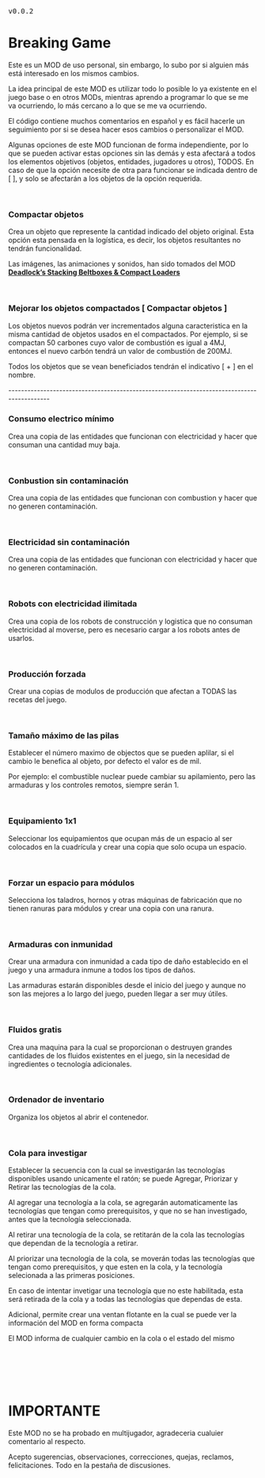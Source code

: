<pre>v0.0.2</pre>

<h1>Breaking Game</h1>

<p>Este es un MOD de uso personal, sin embargo, lo subo por si alguien más está interesado en los mismos cambios.</p>

<p>La idea principal de este MOD es utilizar todo lo posible lo ya existente en el juego base o en otros MODs, mientras aprendo a programar lo que se me va ocurriendo, lo más cercano a lo que se me va ocurriendo.</p>

<p>El código contiene muchos comentarios en español y es fácil hacerle un seguimiento por si se desea hacer esos cambios o personalizar el MOD.</p>

<p>Algunas opciones de este MOD funcionan de forma independiente, por lo que se pueden activar estas opciones sin las demás y esta afectará a todos los elementos objetivos (objetos, entidades, jugadores u otros), TODOS. En caso de que la opción necesite de otra para funcionar se indicada dentro de [ ], y solo se afectarán a los objetos de la opción requerida.</p>

<br>

<h3>Compactar objetos</h3>

<p>Crea un objeto que represente la cantidad indicado del objeto original. Esta opción esta pensada en la logística, es decir, los objetos resultantes no tendrán funcionalidad.</p>

<p>Las imágenes, las animaciones y sonidos, han sido tomados del MOD
<strong><a href="https://mods.factorio.com/mod/deadlock-beltboxes-loaders “Deadlock’s Stacking Beltboxes &amp; Compact Loaders”">Deadlock’s Stacking Beltboxes &amp; Compact Loaders</a></strong></p>

<br><h3>Mejorar los objetos compactados [ Compactar objetos ]</h3>

<p>Los objetos nuevos podrán ver incrementados alguna caracteristica en la misma cantidad de objetos usados en el compactados. Por ejemplo, si se compactan 50 carbones cuyo valor de combustión es igual a 4MJ, entonces el nuevo carbón tendrá un valor de combustión de 200MJ.</p>

<p>Todos los objetos que se vean beneficiados tendrán el indicativo [ + ] en el nombre.</p>
-------------------------------------------------------------------------------------------

<br>

<h3>Consumo electrico mínimo</h3>

<p>Crea una copia de las entidades que funcionan con electricidad y hacer que consuman una cantidad muy baja.</p>

<br>

<h3>Conbustion sin contaminación</h3>

<p>Crea una copia de las entidades que funcionan con combustion y hacer que no generen contaminación.</p>

<br>

<h3>Electricidad sin contaminación</h3>

<p>Crea una copia de las entidades que funcionan con electricidad y hacer que no generen contaminación.</p>

<br>

<h3>Robots con electricidad ilimitada</h3>

<p>Crea una copia de los robots de construcción y logistica que no consuman electricidad al moverse, pero es necesario cargar a los robots antes de usarlos.</p>

<br>

<h3>Producción forzada</h3>

<p>Crear una copias de modulos de producción que afectan a TODAS las recetas del juego.</p>

<br>

<h3>Tamaño máximo de las pilas</h3>

<p>Establecer el número maximo de objectos que se pueden aplilar, si el cambio le benefica al objeto, por defecto el valor es de mil.</p>

<p>Por ejemplo: el combustible nuclear puede cambiar su apilamiento, pero las armaduras y los controles remotos, siempre serán 1.</p>

<br>

<h3>Equipamiento 1x1</h3>

<p>Seleccionar los equipamientos que ocupan más de un espacio al ser colocados en la cuadrícula y crear una copia que solo ocupa un espacio.</p>

<br>

<h3>Forzar un espacio para módulos</h3>

<p>Selecciona los taladros, hornos y otras máquinas de fabricación que no tienen ranuras para módulos y crear una copia con una ranura.</p>

<br>

<h3>Armaduras con inmunidad</h3>

<p>Crear una armadura con inmunidad a cada tipo de daño establecido en el juego y una armadura inmune a todos los tipos de daños.</p>

<p>Las armaduras estarán disponibles desde el inicio del juego y aunque no son las mejores a lo largo del juego, pueden llegar a ser muy útiles.</p>

<br>

<h3>Fluidos gratis</h3>

<p>Crea una maquina para la cual se proporcionan o destruyen grandes cantidades de los fluidos existentes en el juego, sin la necesidad de ingredientes o tecnología adicionales.</p>

<br>

<h3>Ordenador de inventario</h3>

<p>Organiza los objetos al abrir el contenedor.</p>

<br>

<h3>Cola para investigar</h3>

<p>Establecer la secuencia con la cual se investigarán las tecnologías disponibles usando unicamente el ratón; se puede Agregar, Priorizar y Retirar las tecnologías de la cola.</p>

<p>Al agregar una tecnología a la cola, se agregarán automaticamente las tecnologías que tengan como prerequisitos, y que no se han investigado, antes que la tecnología seleccionada.</p>

<p>Al retirar una tecnología de la cola, se retitarán de la cola las tecnologías que dependan de la tecnología a retirar.</p>

<p>Al priorizar una tecnología de la cola, se moverán todas las tecnologías que tengan como prerequisitos, y que esten en la cola, y la tecnología selecionada a las primeras posiciones.</p>

<p>En caso de intentar invetigar una tecnología que no este habilitada, esta será retirada de la cola y a todas las tecnologías que dependas de esta.</p>

<p>Adicional, permite crear una ventan flotante en la cual se puede ver la información del MOD en forma compacta</p>

<p>El MOD informa de cualquier cambio en la cola o el estado del mismo</p>

<br>

<br>

<br>

<br>

<h1>IMPORTANTE</h1>

<p>Este MOD no se ha probado en multijugador, agradeceria cualuier comentario al respecto.</p>

<p>Acepto sugerencias, observaciones, correcciones, quejas, reclamos, felicitaciones. Todo en la pestaña de discusiones.</p>
